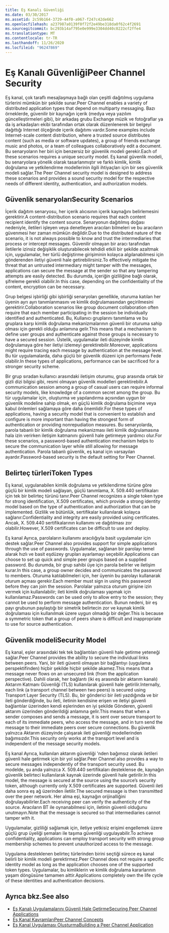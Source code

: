 ```yaml
---
title: Eş Kanalı Güvenliği
ms.date: 03/30/2017
ms.assetid: 2c59b164-3729-44f0-a967-f247c42de662
ms.openlocfilehash: a237987a0139f0f72f2e49be318da0f62c4f2691
ms.sourcegitcommit: bc293b14af795e0e999e3304dd40c0222cf2ffe4
ms.translationtype: MT
ms.contentlocale: tr-TR
ms.lasthandoff: 11/26/2020
ms.locfileid: "96247869"
---
```

# <a name="peer-channel-security"></a><span data-ttu-id="aae82-102">Eş Kanalı Güvenliği</span><span class="sxs-lookup"><span data-stu-id="aae82-102">Peer Channel Security</span></span>

<span data-ttu-id="aae82-103">Eş kanal, çok taraflı mesajlaşmaya bağlı olan çeşitli dağıtılmış uygulama türlerini mümkün bir şekilde sunar.</span><span class="sxs-lookup"><span data-stu-id="aae82-103">Peer Channel enables a variety of distributed application types that depend on multiparty messaging.</span></span> <span data-ttu-id="aae82-104">Bazı örneklerde, güvenilir bir kaynağın içerik (medya veya yazılım güncelleştirmeleri gibi), bir arkadaş grubu Exchange müzik ve fotoğraflar ya da iş arkadaşları ekibi tarafından ortak olarak düzenlenerek bir belgeyi dağıttığı Internet ölçeğinde içerik dağıtımı vardır.</span><span class="sxs-lookup"><span data-stu-id="aae82-104">Some examples include Internet-scale content distribution, where a trusted source distributes content (such as media or software updates), a group of friends exchange music and photos, or a team of colleagues collaboratively edit a document.</span></span> <span data-ttu-id="aae82-105">Bu senaryoların her biri için benzersiz bir güvenlik modeli gerekir.</span><span class="sxs-lookup"><span data-stu-id="aae82-105">Each of these scenarios requires a unique security model.</span></span> <span data-ttu-id="aae82-106">Eş kanal güvenlik modeli, bu senaryolara yönelik olarak tasarlanmıştır ve farklı kimlik, kimlik doğrulama ve yetkilendirme modellerinin ilgili ihtiyaçları için bir ses güvenlik modeli sağlar.</span><span class="sxs-lookup"><span data-stu-id="aae82-106">The Peer Channel security model is designed to address these scenarios and provides a sound security model for the respective needs of different identity, authentication, and authorization models.</span></span>  
  
## <a name="security-scenarios"></a><span data-ttu-id="aae82-107">Güvenlik senaryoları</span><span class="sxs-lookup"><span data-stu-id="aae82-107">Security Scenarios</span></span>  

 <span data-ttu-id="aae82-108">İçerik dağıtım senaryosu, her içerik alıcısının içerik kaynağını belirlemesini gerektirir.</span><span class="sxs-lookup"><span data-stu-id="aae82-108">A content-distribution scenario requires that each content recipient identify the content source.</span></span> <span data-ttu-id="aae82-109">Senaryonun dağıtılmış doğası nedeniyle, iletileri işleyen veya denetleyen aracıları bilmeleri ve bu aracıların güvenmesi her zaman mümkün değildir.</span><span class="sxs-lookup"><span data-stu-id="aae82-109">Due to the distributed nature of the scenario, it is not always possible to know and trust the intermediaries that process or intercept messages.</span></span> <span data-ttu-id="aae82-110">Güvenilir olmayan bir aracı tarafından iletilerle izinsiz değişiklik oluşturabilecek tehdidi etkili bir şekilde azaltmak için, uygulamalar, her türlü değiştirme girişiminin kolayca algılanabilmesi için gönderenden iletiyi güvenli hale getirebilirsiniz.</span><span class="sxs-lookup"><span data-stu-id="aae82-110">To effectively mitigate the threat that an untrusted intermediary might tamper with the messages, applications can secure the message at the sender so that any tampering attempts are easily detected.</span></span> <span data-ttu-id="aae82-111">Bu durumda, içeriğin gizliliğine bağlı olarak, şifreleme gerekli olabilir.</span><span class="sxs-lookup"><span data-stu-id="aae82-111">In this case, depending on the confidentiality of the content, encryption can be necessary.</span></span>  
  
 <span data-ttu-id="aae82-112">Grup belgesi işbirliği gibi işbirliği senaryoları genellikle, oturuma katılan her üyenin ayrı ayrı tanımlanmasını ve kimlik doğrulamasından geçirilmesini gerektirir.</span><span class="sxs-lookup"><span data-stu-id="aae82-112">Collaboration scenarios like group document collaboration often require that each member participating in the session be individually identified and authenticated.</span></span> <span data-ttu-id="aae82-113">Bu, Kullanıcı gruplarını tanımlama ve bu gruplara karşı kimlik doğrulama mekanizmalarının güvenli bir oturuma sahip olması için gerekli olduğu anlamına gelir.</span><span class="sxs-lookup"><span data-stu-id="aae82-113">This means that a mechanism to define user groups and authenticate against those groups is necessary to have a secured session.</span></span> <span data-ttu-id="aae82-114">Üstelik, uygulamalar ileti düzeyinde kimlik doğrulamaya göre her iletiyi izlemeyi gerektirebilir.</span><span class="sxs-lookup"><span data-stu-id="aae82-114">Moreover, applications might require tracing each message by authentication at the message level.</span></span> <span data-ttu-id="aae82-115">Bu tür uygulamalarda, daha güçlü bir güvenlik düzeni için performans Fede olabilir.</span><span class="sxs-lookup"><span data-stu-id="aae82-115">In these types of applications, performance can be sacrificed for a stronger security scheme.</span></span>  
  
 <span data-ttu-id="aae82-116">Bir grup sıradan kullanıcı arasındaki iletişim oturumu, grup arasında ortak bir gizli dizi bilgisi gibi, resmi olmayan güvenlik modelleri gerektirebilir.</span><span class="sxs-lookup"><span data-stu-id="aae82-116">A communication session among a group of casual users can require informal security models, like knowledge of a common secret among the group.</span></span> <span data-ttu-id="aae82-117">Bu tür uygulamalar için, oluşturma ve yapılandırma açısından uygun bir güvenlik modeline sahip olmak, en güçlü kimlik doğrulama biçimine veya kabul önlemleri sağlamaya göre daha önemlidir.</span><span class="sxs-lookup"><span data-stu-id="aae82-117">For these types of applications, having a security model that is convenient to establish and configure is more important than having the strongest form of authentication or providing nonrepudiation measures.</span></span> <span data-ttu-id="aae82-118">Bu senaryolarda, parola tabanlı bir kimlik doğrulama mekanizması ileti kimlik doğrulamasına hala izin verirken iletişim katmanını güvenli hale getirmeye yardımcı olur.</span><span class="sxs-lookup"><span data-stu-id="aae82-118">For these scenarios, a password-based authentication mechanism helps to secure the communication layer while still allowing for message authentication.</span></span> <span data-ttu-id="aae82-119">Parola tabanlı güvenlik, eş kanal için varsayılan ayardır.</span><span class="sxs-lookup"><span data-stu-id="aae82-119">Password-based security is the default setting for Peer Channel.</span></span>  
  
## <a name="token-types"></a><span data-ttu-id="aae82-120">Belirteç türleri</span><span class="sxs-lookup"><span data-stu-id="aae82-120">Token Types</span></span>  

 <span data-ttu-id="aae82-121">Eş kanal, uygulanabilen kimlik doğrulama ve yetkilendirme türüne göre güçlü bir kimlik modeli sağlayan, güçlü tanımlama, X. 509.440 sertifikaları için tek bir belirteç türünü tanır.</span><span class="sxs-lookup"><span data-stu-id="aae82-121">Peer Channel recognizes a single token type for strong identification, X.509 certificates, which provide a strong identity model based on the type of authentication and authorization that can be implemented.</span></span> <span data-ttu-id="aae82-122">Gizlilik ve bütünlük, sertifikalar kullanılarak kolayca sağlanır.</span><span class="sxs-lookup"><span data-stu-id="aae82-122">Confidentiality and integrity are easily provided using certificates.</span></span> <span data-ttu-id="aae82-123">Ancak, X. 509.440 sertifikalarının kullanımı ve dağıtılması zor olabilir.</span><span class="sxs-lookup"><span data-stu-id="aae82-123">However, X.509 certificates can be difficult to use and deploy.</span></span>  
  
 <span data-ttu-id="aae82-124">Eş kanal Ayrıca, parolaların kullanımı aracılığıyla basit uygulamalar için destek sağlar.</span><span class="sxs-lookup"><span data-stu-id="aae82-124">Peer Channel also provides support for simple applications through the use of passwords.</span></span> <span data-ttu-id="aae82-125">Uygulamalar, sağlanan bir parolayı temel alarak hızlı ve basit eşdüzey grupları ayarlamayı seçebilir.</span><span class="sxs-lookup"><span data-stu-id="aae82-125">Applications can choose to set up quick and simple peer groups based on a supplied password.</span></span> <span data-ttu-id="aae82-126">Bu durumda, bir grup sahibi üye için parola belirler ve iletişim kurar.</span><span class="sxs-lookup"><span data-stu-id="aae82-126">In this case, a group owner decides and communicates the password to members.</span></span> <span data-ttu-id="aae82-127">Oturuma katılabilmeleri için, her üyenin bu parolayı kullanarak oturum açması gerekir.</span><span class="sxs-lookup"><span data-stu-id="aae82-127">Each member must sign in using this password before they can join the session.</span></span> <span data-ttu-id="aae82-128">Parolalar yalnızca oturum girişine izin vermek için kullanılabilir; ileti kimlik doğrulaması yapmak için kullanılamaz.</span><span class="sxs-lookup"><span data-stu-id="aae82-128">Passwords can be used only to allow entry to the session; they cannot be used to perform message authentication.</span></span> <span data-ttu-id="aae82-129">Bunun nedeni, bir eş payı grubunun paylaştığı bir simetrik belirtecin zor ve kaynak kimlik doğrulaması için kullanılmak üzere uygun olmadığı bir değer.</span><span class="sxs-lookup"><span data-stu-id="aae82-129">This is because a symmetric token that a group of peers share is difficult and inappropriate to use for source authentication.</span></span>  
  
## <a name="security-model"></a><span data-ttu-id="aae82-130">Güvenlik modeli</span><span class="sxs-lookup"><span data-stu-id="aae82-130">Security Model</span></span>  

 <span data-ttu-id="aae82-131">Eş kanal, eşler arasındaki tek tek bağlantıları güvenli hale getirme yeteneği sağlar.</span><span class="sxs-lookup"><span data-stu-id="aae82-131">Peer Channel provides the ability to secure the individual links between peers.</span></span> <span data-ttu-id="aae82-132">Yani, bir ileti güvenli olmayan bir bağlantıyı (uygulama perspektifinden) hiçbir şekilde hiçbir şekilde akamez.</span><span class="sxs-lookup"><span data-stu-id="aae82-132">This means that a message never flows on an unsecured link (from the application perspective).</span></span> <span data-ttu-id="aae82-133">Dahili olarak, her bağlantı (iki eş arasında bir aktarım kanalı) Aktarım Katmanı Güvenliği (TLS) kullanılarak güvenli hale getirilir.</span><span class="sxs-lookup"><span data-stu-id="aae82-133">Internally, each link (a transport channel between two peers) is secured using Transport Layer Security (TLS).</span></span> <span data-ttu-id="aae82-134">Bu, bir gönderici bir ileti yazdığında ve bir ileti gönderdiğinde, bu ileti, iletinin kendisine erişen ve iletiyi güvenli bağlantılar üzerinden kendi eşlerinden en iyi şekilde Gönderen, güvenli aktarım üzerinden gönderildiği anlamına gelir.</span><span class="sxs-lookup"><span data-stu-id="aae82-134">This means that when a sender composes and sends a message, it is sent over secure transport to each of its immediate peers, who access the message, and in turn send the message to their immediate peers over secure connections.</span></span> <span data-ttu-id="aae82-135">Bu güvenlik yalnızca Aktarım düzeyinde çalışarak ileti güvenliği modellerinden bağımsızdır.</span><span class="sxs-lookup"><span data-stu-id="aae82-135">This security only works at the transport level and is independent of the message security models.</span></span>  
  
 <span data-ttu-id="aae82-136">Eş kanal Ayrıca, kullanılan aktarım güvenliği 'nden bağımsız olarak iletileri güvenli hale getirmek için bir yol sağlar.</span><span class="sxs-lookup"><span data-stu-id="aae82-136">Peer Channel also provides a way to secure messages independently of the transport security used.</span></span> <span data-ttu-id="aae82-137">Bu modelde, şu anda yalnızca X. 509.440 sertifikaları desteklense de, kaynağın güvenlik belirteci kullanılarak kaynak üzerinde güvenli hale getirilir.</span><span class="sxs-lookup"><span data-stu-id="aae82-137">In this model, the message is secured at the source using the source’s security token, although currently only X.509 certificates are supported.</span></span> <span data-ttu-id="aae82-138">Güvenli ileti daha sonra eş ağ üzerinden iletilir.</span><span class="sxs-lookup"><span data-stu-id="aae82-138">The secured message is then transmitted over the peer network.</span></span> <span data-ttu-id="aae82-139">Her alma eşi, kaynağın orijinalliğini doğrulayabilirler.</span><span class="sxs-lookup"><span data-stu-id="aae82-139">Each receiving peer can verify the authenticity of the source.</span></span> <span data-ttu-id="aae82-140">Aracıların BT ile oynanabilmesi için, iletinin güvenli olduğunu unutmayın.</span><span class="sxs-lookup"><span data-stu-id="aae82-140">Note that the message is secured so that intermediaries cannot tamper with it.</span></span>  
  
 <span data-ttu-id="aae82-141">Uygulamalar, gizliliği sağlamak için, iletiye yetkisiz erişimi engellemek üzere güçlü grup üyeliği şemaları ile taşıma güvenliği uygulayabilir.</span><span class="sxs-lookup"><span data-stu-id="aae82-141">To achieve confidentiality, applications can employ transport security with strong group membership schemes to prevent unauthorized access to the message.</span></span>  
  
 <span data-ttu-id="aae82-142">Uygulama desteklenen belirteç türlerinden birini seçtiği sürece eş kanal belirli bir kimlik modeli gerektirmez.</span><span class="sxs-lookup"><span data-stu-id="aae82-142">Peer Channel does not require a specific identity model as long as the application chooses one of the supported token types.</span></span> <span data-ttu-id="aae82-143">Uygulamalar, bu kimliklerin ve kimlik doğrulama kararlarının yaşam döngüsüne tamamen aittir.</span><span class="sxs-lookup"><span data-stu-id="aae82-143">Applications completely own the life cycle of these identities and authentication decisions.</span></span>  
  
## <a name="see-also"></a><span data-ttu-id="aae82-144">Ayrıca bkz.</span><span class="sxs-lookup"><span data-stu-id="aae82-144">See also</span></span>

- [<span data-ttu-id="aae82-145">Eş Kanalı Uygulamalarını Güvenli Hale Getirme</span><span class="sxs-lookup"><span data-stu-id="aae82-145">Securing Peer Channel Applications</span></span>](securing-peer-channel-applications.md)
- [<span data-ttu-id="aae82-146">Eş Kanal Kavramları</span><span class="sxs-lookup"><span data-stu-id="aae82-146">Peer Channel Concepts</span></span>](peer-channel-concepts.md)
- [<span data-ttu-id="aae82-147">Eş Kanal Uygulaması Oluşturma</span><span class="sxs-lookup"><span data-stu-id="aae82-147">Building a Peer Channel Application</span></span>](building-a-peer-channel-application.md)
